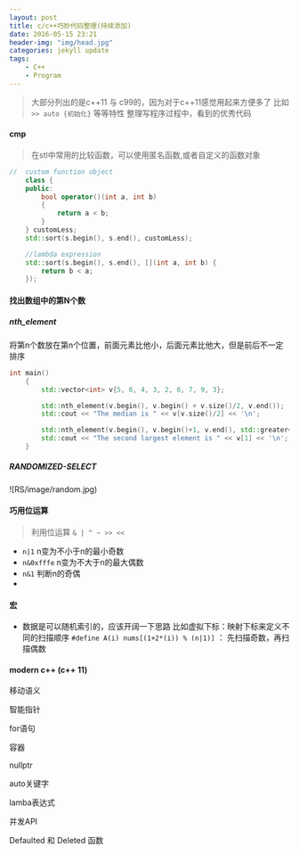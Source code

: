 ```yaml
---
layout: post
title: c/c++巧妙代码整理(持续添加)
date: 2016-05-15 23:21
header-img: "img/head.jpg"
categories: jekyll update
tags:
    - C++
    - Program
---
```


> 大部分列出的是c++11 与 c99的，因为对于c++11感觉用起来方便多了
> 比如 `>> auto {初始化}`  等等特性
> 整理写程序过程中，看到的优秀代码

#### cmp
> 在stl中常用的比较函数，可以使用匿名函数,或者自定义的函数对象

``` cpp
//  custom function object
    class {
    public:
        bool operator()(int a, int b)
        {
            return a < b;
        }
    } customLess;
    std::sort(s.begin(), s.end(), customLess);

    //lambda expression
    std::sort(s.begin(), s.end(), [](int a, int b) {
        return b < a;
    });
```

#### 找出数组中的第N个数

##### nth_element

将第n个数放在第n个位置，前面元素比他小，后面元素比他大，但是前后不一定排序

``` cpp
int main()
	{
		std::vector<int> v{5, 6, 4, 3, 2, 6, 7, 9, 3};

		std::nth_element(v.begin(), v.begin() + v.size()/2, v.end());
		std::cout << "The median is " << v[v.size()/2] << '\n';

		std::nth_element(v.begin(), v.begin()+1, v.end(), std::greater<int>());
		std::cout << "The second largest element is " << v[1] << '\n';
	}
```

##### RANDOMIZED-SELECT
![RS/image/random.jpg)

#### 巧用位运算
> 利用位运算 `& | ^ ~ >> << `

+ `n|1` n变为不小于n的最小奇数
+ `n&0xfffe` n变为不大于n的最大偶数
+ `n&1` 判断n的奇偶
+

#### 宏

+ 数据是可以随机索引的，应该开阔一下思路
比如虚拟下标：映射下标来定义不同的扫描顺序
`#define A(i) nums[(1+2*(i)) % (n|1)]` ： 先扫描奇数，再扫描偶数

#### modern c++ (c++ 11)

移动语义

智能指针

for语句

容器

nullptr

auto关键字

lamba表达式

并发API

Defaulted 和 Deleted 函数
